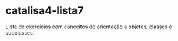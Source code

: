 # catalisa4-lista7
Lista de exercícios com conceitos de orientação a objetos, classes e subclasses.
